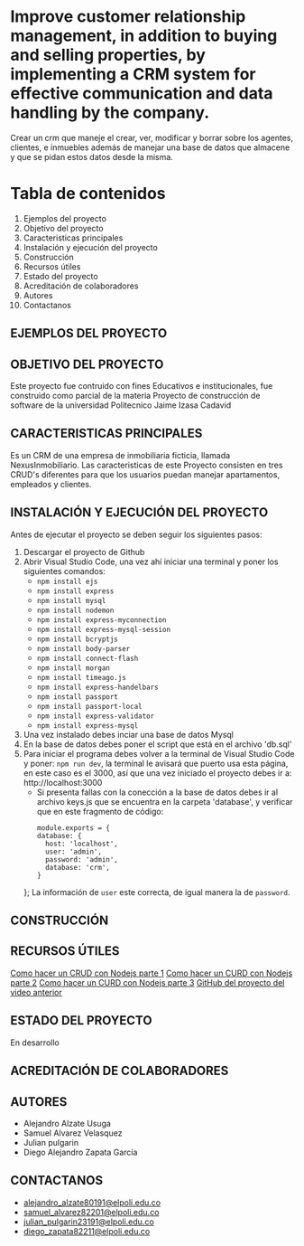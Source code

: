 # Improve customer relationship management, in addition to buying and selling properties, by implementing a CRM system for effective communication and data handling by the company.

Crear un crm que maneje el crear, ver, modificar y borrar sobre los agentes, clientes, e inmuebles además de manejar una base de datos que almacene y que se pidan estos datos desde la misma. 

# Tabla de contenidos
1. Ejemplos del proyecto
2. Objetivo del proyecto
3. Caracteristicas principales
4. Instalación y ejecución del proyecto
5. Construcción
6. Recursos útiles
7. Estado del proyecto
8. Acreditación de colaboradores
9. Autores
10. Contactanos


## EJEMPLOS DEL PROYECTO


## OBJETIVO DEL PROYECTO
Este proyecto fue contruido con fines Educativos e institucionales, fue construido como parcial de la materia Proyecto de construcción de software de la universidad Politecnico Jaime Izasa Cadavid

## CARACTERISTICAS PRINCIPALES
Es un CRM de una empresa de inmobiliaria ficticia, llamada NexusInmobiliario. Las caracteristicas de este Proyecto consisten en tres CRUD's diferentes para que los usuarios puedan manejar apartamentos, empleados y clientes. 

## INSTALACIÓN Y EJECUCIÓN DEL PROYECTO
Antes de ejecutar el proyecto se deben seguir los siguientes pasos:
1. Descargar el proyecto de Github
2. Abrir Visual Studio Code, una vez ahí iniciar una terminal y poner los siguientes comandos:
   + `npm install ejs`
   + `npm install express`
   + `npm install mysql`
   + `npm install nodemon`
   + `npm install express-myconnection`
   + `npm install express-mysql-session`
   + `npm install bcryptjs`
   + `npm install body-parser`
   + `npm install connect-flash`
   + `npm install morgan`
   + `npm install timeago.js`
   + `npm install express-handelbars`
   + `npm install passport`
   + `npm install passport-local`
   + `npm install express-validator`
   + `npm install express-mysql`
3. Una vez instalado debes inciar una base de datos Mysql
4. En la base de datos debes poner el script que está en el archivo 'db.sql'
5. Para iniciar el programa debes volver a la terminal de Visual Studio Code y poner: `npm run dev`, la terminal le avisará que puerto usa esta página, en este caso es el 3000, así que una vez iniciado el proyecto debes ir a: http://localhost:3000
   - Si presenta fallas con la conección a la base de datos debes ir al archivo keys.js que se encuentra en la carpeta 'database', y verificar que en este fragmento de código:
     ```
     module.exports = { 
     database: { 
       host: 'localhost', 
       user: 'admin', 
       password: 'admin', 
       database: 'crm', 
     } 
   };
   La información de `user` este correcta, de igual manera la de `password`.

## CONSTRUCCIÓN

## RECURSOS ÚTILES
[Como hacer un CRUD con Nodejs parte 1](https://www.youtube.com/watch?v=VuMSq68h-H4)
[Como hacer un CURD con Nodejs parte 2](https://www.youtube.com/watch?v=fLIwK292RPY)
[Como hacer un CURD con Nodejs parte 3](https://www.youtube.com/watch?v=4ugXBRbo1J0&t=781s)
[GitHub del proyecto del video anterior](https://github.com/infodp/crud_nodejs)

## ESTADO DEL PROYECTO
En desarrollo

## ACREDITACIÓN DE COLABORADORES

## AUTORES
- Alejandro Alzate Usuga
- Samuel Alvarez Velasquez
- Julian pulgarin
- Diego Alejandro Zapata García

## CONTACTANOS
- alejandro_alzate80191@elpoli.edu.co
- samuel_alvarez82201@elpoli.edu.co
- julian_pulgarin23191@elpoli.edu.co
- diego_zapata82211@elpoli.edu.co
